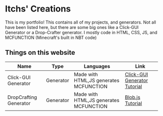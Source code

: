 Itchs' Creations
============
This is my portfolio! This contains all of my projects, and generators. Not all have been listed here, but there are some big ones like a Click-GUI Generator or a Drop-Crafter generator. I mostly code in HTML, CSS, JS, and MCFUNCTION (Minecraft's built in NBT code)

Things on this website
------------------
| Name                   | Type          | Languages                               | Link                                                                 |
| ---------------------- | ------------- | --------------------------------------- | -------------------------------------------------------------------- |
| Click-GUI Generator    | Generator     | Made with HTML,JS generates MCFUNCTION  | [Click-GUI Generator](https://itchss.github.io/gui.html) [Tutorial]()|
| DropCrafting Generator | Generator     | Made with HTML,JS generates MCFUNCTION  | [Blob.js](https://itchss.github.io/dropcrafting.html) [Tutorial]()   |

